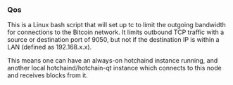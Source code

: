 ### Qos ###

This is a Linux bash script that will set up tc to limit the outgoing bandwidth for connections to the Bitcoin network. It limits outbound TCP traffic with a source or destination port of 9050, but not if the destination IP is within a LAN (defined as 192.168.x.x).

This means one can have an always-on hotchaind instance running, and another local hotchaind/hotchain-qt instance which connects to this node and receives blocks from it.
